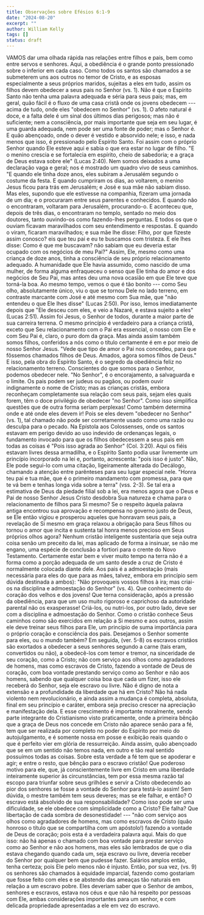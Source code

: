 ```yaml
---
title: Observações sobre Efésios 6:1-9
date: "2024-08-20"
excerpt: ""
author: William Kelly
tags: []
status: draft
---
```


VAMOS dar uma olhada rápida nas relações entre filhos e pais, bem como
entre servos e senhores. Aqui, a obediência é o grande ponto pressionado
sobre o inferior em cada caso. Como todos os santos são chamados a se
submeterem uns aos outros no temor de Cristo, e as esposas especialmente
a seus próprios maridos, sujeitas a eles em tudo, assim os filhos devem
obedecer a seus pais no Senhor (vs. 1). Não é que o Espírito Santo não
tenha uma palavra adequada e séria para seus pais; mas, em geral, quão
fácil é o fluxo de uma casa cristã onde os jovens obedecem --- acima de
tudo, onde eles "obedecem no Senhor" (vs. 1). O afeto natural é doce, e
a falta dele é um sinal dos últimos dias perigosos; mas não é
suficiente; nem a consciência, por mais importante que seja em seu
lugar, é uma guarda adequada, nem pode ser uma fonte de poder; mas o
Senhor é. E quão abençoado, onde o dever é vestido e absorvido nele; e
isso, e nada menos que isso, é pressionado pelo Espírito Santo. Foi
assim com o próprio Senhor quando Ele esteve aqui e sabia o que era
estar no lugar de filho. "E o menino crescia e se fortalecia em
espírito, cheio de sabedoria; e a graça de Deus estava sobre ele" (Lucas
2:40). Nem somos deixados a uma declaração vaga e geral; nos é mostrado
um quadro vivo de seus caminhos. "E quando ele tinha doze anos, eles
subiram a Jerusalém segundo o costume da festa. E quando cumpriram os
dias, ao voltarem, o menino Jesus ficou para trás em Jerusalém; e José e
sua mãe não sabiam disso. Mas eles, supondo que ele estivesse na
companhia, fizeram uma jornada de um dia; e o procuraram entre seus
parentes e conhecidos. E quando não o encontraram, voltaram para
Jerusalém, procurando-o. E aconteceu que, depois de três dias, o
encontraram no templo, sentado no meio dos doutores, tanto ouvindo-os
como fazendo-lhes perguntas. E todos os que o ouviam ficavam
maravilhados com seu entendimento e respostas. E quando o viram, ficaram
maravilhados; e sua mãe lhe disse: Filho, por que fizeste assim conosco?
eis que teu pai e eu te buscamos com tristeza. E ele lhes disse: Como é
que me buscavam? não sabiam que eu deveria estar ocupado com os negócios
de meu Pai?" Assim, Ele, mesmo como uma criança de doze anos, tinha a
consciência de seu próprio relacionamento adequado. A humanidade que Ele
havia assumido, como nascido de uma mulher, de forma alguma enfraqueceu
o senso que Ele tinha do amor e dos negócios de Seu Pai, mas antes deu
uma nova ocasião em que Ele teve que torná-la boa. Ao mesmo tempo, vemos
o que é tão bonito --- como Seu olho, absolutamente único, viu o que se
tornou Dele no lado terreno, em contraste marcante com José e até mesmo
com Sua mãe, que "não entendeu o que Ele lhes disse" (Lucas 2:50). Por
isso, lemos imediatamente depois que "Ele desceu com eles, e veio a
Nazaré, e estava sujeito a eles" (Lucas 2:51). Assim foi Jesus, o Senhor
de todos, durante a maior parte de sua carreira terrena. O mesmo
princípio é verdadeiro para a criança cristã, exceto que Seu
relacionamento com o Pai era essencial, o nosso com Ele e com Seu Pai é,
claro, o puro dom da graça. Mas ainda assim também somos filhos,
conferidos a nós como o título certamente é em e por meio de nosso
Senhor Jesus. "Vede que tipo de amor o Pai nos concedeu, para que
fôssemos chamados filhos de Deus. Amados, agora somos filhos de Deus." E
isso, pela obra do Espírito Santo, é o segredo da obediência feliz no
relacionamento terreno. Conscientes do que somos para o Senhor, podemos
obedecer nele. "No Senhor", é o encorajamento, a salvaguarda e o limite.
Os pais podem ser judeus ou pagãos, ou podem ouvir indignamente o nome
de Cristo; mas as crianças cristãs, embora reconheçam completamente sua
relação com seus pais, sejam eles quais forem, têm o doce privilégio de
obedecer "no Senhor". Como isso simplifica questões que de outra forma
seriam perplexas! Como também determina onde e até onde eles devem ir!
Pois se eles devem "obedecer no Senhor" (vs. 1), tal chamado não pode
ser corretamente usado como uma razão ou desculpa para o pecado. Na
Epístola aos Colossenses, onde os santos estavam em perigo devido ao uso
indevido de ordenanças legais, o fundamento invocado para que os filhos
obedecessem a seus pais em todas as coisas é "Pois isso agrada ao
Senhor" (Col. 3:20). Aqui os fiéis estavam livres dessa armadilha, e o
Espírito Santo podia usar livremente um princípio incorporado na lei e,
portanto, acrescenta: "pois isso é justo". Não, Ele pode segui-lo com
uma citação, ligeiramente alterada do Decálogo, chamando a atenção entre
parênteses para seu lugar especial nele. "Honra teu pai e tua mãe, que é
o primeiro mandamento com promessa, para que te vá bem e tenhas longa
vida sobre a terra" (vss. 2-3). Se tal era a estimativa de Deus da
piedade filial sob a lei, era menos agora que o Deus e Pai de nosso
Senhor Jesus Cristo desdobra Sua natureza e chama para o relacionamento
de filhos para Si mesmo? Se o respeito àquela palavra antiga encontrou
sua aprovação e recompensa no governo justo de Deus, se Ele então vigiou
e prosperou aqueles que honravam seus pais, a revelação de Si mesmo em
graça relaxou a obrigação para Seus filhos ou tornou o amor que incita e
sustenta tal honra menos precioso em Seus próprios olhos agora? Nenhum
cristão inteligente sustentaria que seja outra coisa senão um preceito
da lei, mas aplicado de forma a insinuar, se não me engano, uma espécie
de conclusão a fortiori para o crente do Novo Testamento. Certamente
estar bem e viver muito tempo na terra não é a forma como a porção
adequada de um santo desde a cruz de Cristo é normalmente colocada
diante dele. Aos pais é a admoestação (mais necessária para eles do que
para as mães, talvez, embora em princípio sem dúvida destinada a ambos):
"Não provoqueis vossos filhos à ira; mas criai-os na disciplina e
admoestação do Senhor" (vs. 4). Que conhecimento do coração dos velhos e
dos jovens! Que terna consideração, após a pressão da obediência, para
que um uso muito rigoroso e caprichoso da autoridade parental não os
exasperasse! Criá-los, ou nutri-los, por outro lado, deve ser com a
disciplina e admoestação do Senhor. Como o cristão conhece Seus caminhos
como são exercidos em relação a Si mesmo e aos outros, assim ele deve
treinar seus filhos para Ele, um princípio de suma importância para o
próprio coração e consciência dos pais. Desejamos o Senhor somente para
eles, ou o mundo também? Em seguida, (ver. 5-8) os escravos cristãos são
exortados a obedecer a seus senhores segundo a carne (tais eram,
convertidos ou não), a obedecê-los com temor e tremor, na sinceridade de
seu coração, como a Cristo; não com serviço aos olhos como agradadores
de homens, mas como escravos de Cristo, fazendo a vontade de Deus de
coração, com boa vontade prestando serviço como ao Senhor e não aos
homens, sabendo que qualquer coisa boa que cada um fizer, isso ele
receberá do Senhor, seja ele escravo ou livre. Não é digno de nota a
extensão e a profundidade da liberdade que há em Cristo? Não há nada
violento nem revolucionário, e ainda assim a mudança é completa,
absoluta, final em seu princípio e caráter, embora seja preciso crescer
na apreciação e manifestação dela. E esse crescimento é importante
moralmente, sendo parte integrante do Cristianismo visto praticamente,
onde a primeira bênção que a graça de Deus nos concede em Cristo não
aparece senão para a fé, tem que ser realizada por completo no poder do
Espírito por meio do autojulgamento, e é somente nossa em posse e
exibição reais quando o que é perfeito vier em glória de ressurreição.
Ainda assim, quão abençoado que se em um sentido não temos nada, em
outro e tão real sentido possuímos todas as coisas. Sobre esta verdade a
fé tem que se apoderar e agir; e entre o resto, que bênção para o
escravo cristão! Que poderoso motivo para ele, que, já conscientemente
livre em Cristo em uma liberdade inteiramente superior às
circunstâncias, tem por essa mesma razão tal escopo para triunfar sobre
seus grilhões e servir a Cristo obedecendo ao pior dos senhores se fosse
a vontade do Senhor para testá-lo assim! Sem dúvida, o mestre também tem
seus deveres; mas se ele falhar, e então? O escravo está absolvido de
sua responsabilidade? Como isso pode ser uma dificuldade, se ele obedece
com simplicidade como a Cristo? Ele falha? Que libertação de cada sombra
de desonestidade! --- "não com serviço aos olhos como agradadores de
homens, mas como escravos de Cristo (quão honroso o título que se
compartilha com um apóstolo!) fazendo a vontade de Deus de coração; pois
esta é a verdadeira palavra aqui. Mais do que isso: não há apenas o
chamado com boa vontade para prestar serviço como ao Senhor e não aos
homens, mas eles são lembrados de que o dia estava chegando quando cada
um, seja escravo ou livre, deveria receber do Senhor por qualquer bem
que pudesse fazer. Salários amplos então, tenha certeza; pois Ele pelo
menos não é injusto. Então, por sua vez, (vs. 9) os senhores são
chamados à equidade imparcial, fazendo como gostariam que fosse feito
com eles e se abstendo das ameaças tão naturais em relação a um escravo
pobre. Eles deveriam saber que o Senhor de ambos, senhores e escravos,
estava nos céus e que não há respeito por pessoas com Ele, ambas
considerações importantes para um senhor, e com delicada propriedade
apresentadas a ele em vez do escravo.
